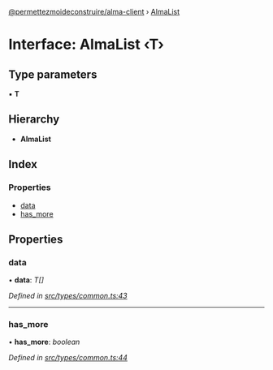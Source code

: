 [@permettezmoideconstruire/alma-client](../globals.md) › [AlmaList](almalist.md)

# Interface: AlmaList ‹**T**›

## Type parameters

▪ **T**

## Hierarchy

* **AlmaList**

## Index

### Properties

* [data](almalist.md#data)
* [has_more](almalist.md#has_more)

## Properties

###  data

• **data**: *T[]*

*Defined in [src/types/common.ts:43](https://github.com/permettez-moi-de-construire/alma-client/blob/b80dcbf/src/types/common.ts#L43)*

___

###  has_more

• **has_more**: *boolean*

*Defined in [src/types/common.ts:44](https://github.com/permettez-moi-de-construire/alma-client/blob/b80dcbf/src/types/common.ts#L44)*
